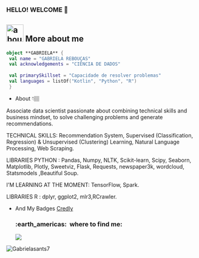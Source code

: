 ### HELLO! WELCOME 🦄
## <img width="45" alt="about" src="https://raw.github.com/elizarov/elizarov/master/about.png"> More about me

```kotlin
object **GABRIELA** {
 val name = "GABRIELA REBOUÇAS"
 val acknowledgements = "CIÊNCIA DE DADOS"
 
 val primarySkillset = "Capacidade de resolver problemas"
 val languages = listOf("Kotlin", "Python", "R")
 }
```
- About 👇🏽


Associate data scientist passionate about combining technical skills and business mindset, to solve challenging problems and generate recommendations.

TECHNICAL SKILLS: Recommendation System, Supervised (Classification, Regression) & Unsupervised (Clustering) Learning, Natural Language Processing, Web Scraping.

LIBRARIES PYTHON : Pandas, Numpy, NLTK, Scikit-learn, Scipy, Seaborn, Matplotlib, Plotly, Sweetviz, Flask, Requests, newspaper3k, wordcloud, Statsmodels ,Beautiful Soup.

I'M LEARNING AT THE MOMENT: TensorFlow, Spark.

LIBRARIES R : dplyr, ggplot2, mlr3,RCrawler.


- And My Badges [Credly](https://www.credly.com/earner/earned)




  <h3> :earth_americas: &nbsp;where to find me: </h3> 


  <a href="#" alt="Gmail">
  <img src="https://img.shields.io/badge/-Gmail-FF0000?style=flat-square&labelColor=FF0000&logo=gmail&logoColor=white&link=gabriellareboucas6@gmail.com" /></a>





<p align="left"> <img src="https://komarev.com/ghpvc/?username=Gabrielasants7&label=Profile%20views&color=0e75b6&style=flat" alt="Gabrielasants7" /> </p>
